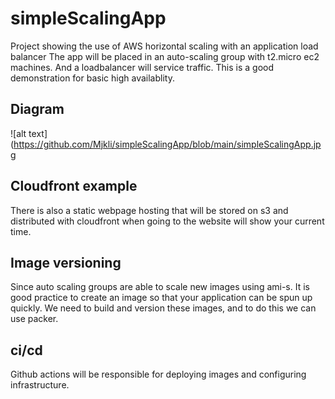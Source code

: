 # simpleScalingApp
Project showing the use of AWS horizontal scaling with an application load balancer
The app will be placed in an auto-scaling group with t2.micro ec2 machines. And a loadbalancer will service traffic.
This is a good demonstration for basic high availablity.

## Diagram
![alt text](https://github.com/Mjkli/simpleScalingApp/blob/main/simpleScalingApp.jpg

## Cloudfront example
There is also a static webpage hosting that will be stored on s3 and distributed with cloudfront when going to the website will show your current time.

## Image versioning
Since auto scaling groups are able to scale new images using ami-s. It is good practice to create an image so that your application can be spun up quickly.
We need to build and version these images, and to do this we can use packer.

## ci/cd
Github actions will be responsible for deploying images and configuring infrastructure.

